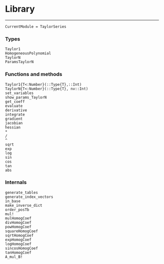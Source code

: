 # Library

---

```@meta
CurrentModule = TaylorSeries
```


### Types

```@docs
Taylor1
HomogeneousPolynomial
TaylorN
ParamsTaylorN
```

### Functions and methods

```@docs
Taylor1{T<:Number}(::Type{T},::Int)
TaylorN{T<:Number}(::Type{T}, nv::Int)
set_variables
show_params_TaylorN
get_coeff
evaluate
derivative
integrate
gradient
jacobian
hessian
*
/
^
sqrt
exp
log
sin
cos
tan
abs
```

### Internals

```@docs
generate_tables
generate_index_vectors
in_base
make_inverse_dict
order_posTb
mul!
mulHomogCoef
divHomogCoef
powHomogCoef
squareHomogCoef
sqrtHomogCoef
expHomogCoef
logHomogCoef
sincosHomogCoef
tanHomogCoef
A_mul_B!
```
